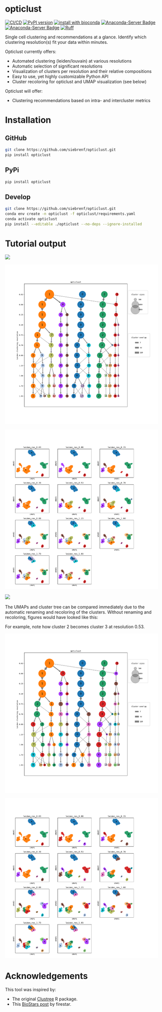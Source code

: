# opticlust
[![CI/CD](https://github.com/siebrenf/opticlust/actions/workflows/ci-cd.yml/badge.svg)](https://github.com/siebrenf/opticlust/actions/actions/workflows/ci-cd.yml)
[![PyPI version](https://badge.fury.io/py/opticlust.svg)](https://badge.fury.io/py/opticlust)
[![install with bioconda](https://img.shields.io/badge/install%20with-bioconda-brightgreen.svg?style=flat)](http://bioconda.github.io/recipes/opticlust/README.html)
[![Anaconda-Server Badge](https://anaconda.org/bioconda/opticlust/badges/version.svg)](https://anaconda.org/bioconda/opticlust)
[![Anaconda-Server Badge](https://anaconda.org/bioconda/opticlust/badges/downloads.svg)](https://anaconda.org/bioconda/opticlust)
[![Ruff](https://img.shields.io/endpoint?url=https://raw.githubusercontent.com/astral-sh/ruff/main/assets/badge/v2.json)](https://github.com/astral-sh/ruff)


Single cell clustering and recommendations at a glance. 
Identify which clustering resolution(s) fit your data within minutes.

Opticlust currently offers:
  - Automated clustering (leiden/louvain) at various resolutions
  - Automatic selection of significant resolutions
  - Visualization of clusters per resolution and their relative compositions 
  - Easy to use, yet highly customizable Python API
  - Cluster recoloring for opticlust and UMAP visualization (see below)

Opticlust will offer:
  - Clustering recommendations based on intra- and intercluster metrics

# Installation
## GitHub

```sh
git clone https://github.com/siebrenf/opticlust.git
pip install opticlust
```

## PyPi

```sh
pip install opticlust
```

## Develop

```sh
git clone https://github.com/siebrenf/opticlust.git
conda env create -n opticlust -f opticlust/requirements.yaml
conda activate opticlust
pip install --editable ./opticlust --no-deps --ignore-installed
```

# Tutorial output

![](imgs/cluster_plot.png)

![](imgs/tree_plot_recolored.png)

![](imgs/umaps_recolored.png)

![](imgs/top_genes.png)

The UMAPs and cluster tree can be compared immediately due to the automatic renaming and recoloring of the clusters. 
Without renaming and recoloring, figures would have looked like this:

For example, note how cluster 2 becomes cluster 3 at resolution 0.53.

![](imgs/tree_plot_default.png)

![](imgs/umaps_default.png)


# Acknowledgements

This tool was inspired by:
- The original [Clustree](https://github.com/lazappi/clustree) R package.
- This [BioStars post](https://www.biostars.org/p/9489313/#9489342) by firestar.
